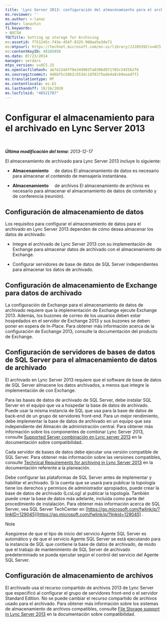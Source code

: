 ```yaml
---
title: 'Lync Server 2013: configuración del almacenamiento para el archivado'
ms.reviewer: ''
ms.author: v-lanac
author: lanachin
f1.keywords:
- NOCSH
TOCTitle: Setting up storage for Archiving
ms:assetid: f751245c-743e-454f-8325-968ae5e3de71
ms:mtpsurl: https://technet.microsoft.com/en-us/library/JJ205392(v=OCS.15)
ms:contentKeyID: 48185858
ms.date: 07/23/2014
manager: serdars
mtps_version: v=OCS.15
ms.openlocfilehash: ab7e22d4ff0e34d903fa0306d971705c5455b2f6
ms.sourcegitcommit: 4d6bf5c58b2c553dc1df8375ede4a9cb9eaadff2
ms.translationtype: MT
ms.contentlocale: es-ES
ms.lasthandoff: 10/16/2020
ms.locfileid: "48521787"
---
```

# <a name="setting-up-storage-for-archiving-in-lync-server-2013"></a>Configurar el almacenamiento para el archivado en Lync Server 2013

<div data-xmlns="http://www.w3.org/1999/xhtml">

<div class="topic" data-xmlns="http://www.w3.org/1999/xhtml" data-msxsl="urn:schemas-microsoft-com:xslt" data-cs="https://msdn.microsoft.com/">

<div data-asp="https://msdn2.microsoft.com/asp">



</div>

<div id="mainSection">

<div id="mainBody">

<span> </span>

_**Última modificación del tema:** 2013-12-17_

El almacenamiento de archivado para Lync Server 2013 incluye lo siguiente:

  - **Almacenamiento**     de datos El almacenamiento de datos es necesario para almacenar el contenido de mensajería instantánea.

  - **Almacenamiento**     de archivos El almacenamiento de archivos es necesario para almacenar el almacenamiento de datos de contenido y de conferencia (reunión).

<div>

## <a name="setting-up-data-storage"></a>Configuración de almacenamiento de datos

Los requisitos para configurar el almacenamiento de datos para el archivado en Lync Server 2013 dependen de cómo desea almacenar los datos de archivado:

  - Integre el archivado de Lync Server 2013 con su implementación de Exchange para almacenar datos de archivado con el almacenamiento de Exchange.

  - Configurar servidores de base de datos de SQL Server independientes para almacenar los datos de archivado.

<div>

## <a name="setting-up-exchange-storage-for-archiving-data"></a>Configuración de almacenamiento de Exchange para datos de archivado

La configuración de Exchange para el almacenamiento de datos de archivado requiere que la implementación de Exchange ejecute Exchange 2013. Además, los buzones de correo de los usuarios deben estar hospedados en el servidor de Exchange 2013 y sus buzones se deben poner en espera de In-Place. Para obtener más información acerca de la configuración de Exchange 2013, consulte la documentación del producto de Exchange.

</div>

<div>

## <a name="setting-up-sql-server-database-servers-for-storage-of-archiving-data"></a>Configuración de servidores de bases de datos de SQL Server para el almacenamiento de datos de archivado

El archivado en Lync Server 2013 requiere que el software de base de datos de SQL Server almacene los datos archivados, a menos que integre la implementación de con Exchange.

Para las bases de datos de archivado de SQL Server, debe instalar SQL Server en el equipo que va a hospedar la base de datos de archivado. Puede usar la misma instancia de SQL que usa para la base de datos de back-end de un grupo de servidores front-end. Para un mejor rendimiento, debe implementar la base de datos de archivado en un equipo que sea independiente del Almacén de administración central. Para obtener más información sobre los componentes de combinar Lync Server 2013, consulte [Supported Server combinación en Lync server 2013](lync-server-2013-supported-server-collocation.md) en la documentación sobre compatibilidad.

Cada servidor de bases de datos debe ejecutar una versión compatible de SQL Server. Para obtener más información sobre las versiones compatibles, consulte [Technical Requirements for archiving in Lync Server 2013](lync-server-2013-technical-requirements-for-archiving.md) en la documentación referente a la planeación.

Debe configurar las plataformas de SQL Server antes de implementar y habilitar el archivado. Si la cuenta que se usará para publicar la topología tiene los derechos y permisos de administrador apropiados, puede crear la base de datos de archivado (LcsLog) al publicar la topología. También puede crear la base de datos más adelante, incluida como parte del procedimiento de instalación. Para obtener más información acerca de SQL Server, vea SQL Server TechCenter en [https://go.microsoft.com/fwlink/p/?linkID=129045](https://go.microsoft.com/fwlink/p/?linkid=129045) .

<div>


> [!NOTE]  
> Asegúrese de que el tipo de inicio del servicio Agente SQL Server es automático y de que el servicio Agente SQL Server se está ejecutando para la instancia de SQL que contiene la base de datos de archivado, de modo que el trabajo de mantenimiento de SQL Server de archivado predeterminado se pueda ejecutar según el control del servicio del Agente SQL Server.



</div>

</div>

</div>

<div>

## <a name="setting-up-file-storage"></a>Configuración de almacenamiento de archivos

El archivado usa el recurso compartido de archivos 2013 de Lync Server que especificó al configurar el grupo de servidores front-end o el servidor Standard Edition. No se puede cambiar el recurso compartido de archivos usado para el archivado. Para obtener más información sobre los sistemas de almacenamiento de archivos compatibles, consulte [File Storage support in Lync Server 2013](lync-server-2013-file-storage-support.md) en la documentación sobre compatibilidad.

</div>

</div>

<span> </span>

</div>

</div>

</div>

